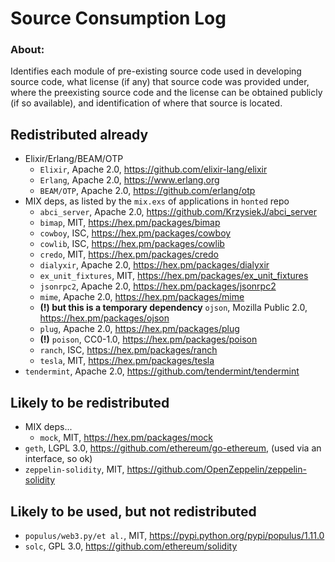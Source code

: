 # Source Consumption Log

### About:

Identifies each module of pre-existing source code used in developing source code, what license (if any) that source code was provided under, where the preexisting source code and the license can be obtained publicly (if so available), and identification of where that source is located.

## Redistributed already

* Elixir/Erlang/BEAM/OTP
  * `Elixir`, Apache 2.0, https://github.com/elixir-lang/elixir
  * `Erlang`, Apache 2.0, https://www.erlang.org
  * `BEAM/OTP`, Apache 2.0, https://github.com/erlang/otp
* MIX deps, as listed by the `mix.exs` of applications in `honted` repo
  * `abci_server`, Apache 2.0, https://github.com/KrzysiekJ/abci_server
  * `bimap`, MIT, https://hex.pm/packages/bimap
  * `cowboy`, ISC, https://hex.pm/packages/cowboy
  * `cowlib`, ISC, https://hex.pm/packages/cowlib
  * `credo`, MIT, https://hex.pm/packages/credo
  * `dialyxir`, Apache 2.0, https://hex.pm/packages/dialyxir
  * `ex_unit_fixtures`, MIT, https://hex.pm/packages/ex_unit_fixtures
  * `jsonrpc2`, Apache 2.0, https://hex.pm/packages/jsonrpc2
  * `mime`, Apache 2.0, https://hex.pm/packages/mime
  * **(!) but this is a temporary dependency** `ojson`, Mozilla Public 2.0, https://hex.pm/packages/ojson
  * `plug`, Apache 2.0, https://hex.pm/packages/plug
  * **(!)** `poison`, CC0-1.0, https://hex.pm/packages/poison
  * `ranch`, ISC, https://hex.pm/packages/ranch
  * `tesla`, MIT, https://hex.pm/packages/tesla
* `tendermint`, Apache 2.0, https://github.com/tendermint/tendermint
  
## Likely to be redistributed

* MIX deps...
  * `mock`, MIT, https://hex.pm/packages/mock
* `geth`, LGPL 3.0, https://github.com/ethereum/go-ethereum, (used via an interface, so ok)
* `zeppelin-solidity`, MIT, https://github.com/OpenZeppelin/zeppelin-solidity

## Likely to be used, but not redistributed

* `populus/web3.py/et al.`, MIT, https://pypi.python.org/pypi/populus/1.11.0
* `solc`, GPL 3.0, https://github.com/ethereum/solidity

